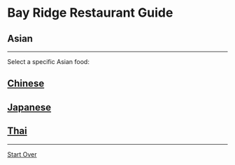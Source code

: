 # Bay Ridge Restaurant Guide
## Asian
---
Select a specific Asian food:
## [Chinese](chinese.md)
## [Japanese](japanese.md)
## [Thai](thai.md)
---
[Start Over](../../american/home.md)